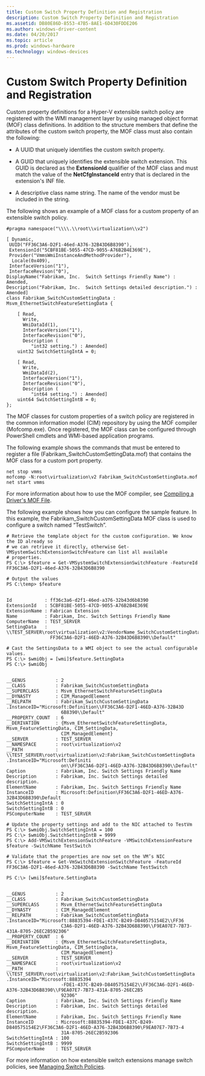 ```yaml
---
title: Custom Switch Property Definition and Registration
description: Custom Switch Property Definition and Registration
ms.assetid: DB80E86D-8553-47B5-8AE1-6D430FDDE206
ms.author: windows-driver-content
ms.date: 04/20/2017
ms.topic: article
ms.prod: windows-hardware
ms.technology: windows-devices
---
```


# Custom Switch Property Definition and Registration


Custom property definitions for a Hyper-V extensible switch policy are registered with the WMI management layer by using managed object format (MOF) class definitions. In addition to the structure members that define the attributes of the custom switch property, the MOF class must also contain the following:

-   A UUID that uniquely identifies the custom switch property.

-   A GUID that uniquely identifies the extensible switch extension. This GUID is declared as the **ExtensionId** qualifier of the MOF class and must match the value of the **NetCfgInstanceId** entry that is declared in the extension's INF file.

-   A descriptive class name string. The name of the vendor must be included in the string.

The following shows an example of a MOF class for a custom property of an extensible switch policy.

```
#pragma namespace("\\\\.\\root\\virtualization\\v2")

[ Dynamic, 
 UUID("FF36C3A6-D2F1-46ed-A376-32B43D6B8390"),
 ExtensionId("5CBF81BE-5055-47CD-9055-A76B2B4E369E"), 
 Provider("VmmsWmiInstanceAndMethodProvider"), 
  Locale(0x409),
 InterfaceVersion("1"),
 InterfaceRevison("0"),
DisplayName("Fabrikam, Inc.  Switch Settings Friendly Name") : Amended,
Description("Fabrikam, Inc.  Switch Settings detailed description.") : Amended]
class Fabrikam_SwitchCustomSettingData : Msvm_EthernetSwitchFeatureSettingData {
   
    [ Read,
      Write,
      WmiDataId(1),
      InterfaceVersion("1"),
      InterfaceRevision("0"),
      Description (
         "int32 setting.") : Amended]
    uint32 SwitchSettingIntA = 0;

    [ Read,
      Write,
      WmiDataId(2),
      InterfaceVersion("1"),
      InterfaceRevision("0"),
      Description (
         "int64 setting.") : Amended]
    uint64 SwitchSettingIntB = 0;
};
```

The MOF classes for custom properties of a switch policy are registered in the common information model (CIM) repository by using the MOF compiler (Mofcomp.exe). Once registered, the MOF class can be configured through PowerShell cmdlets and WMI-based application programs.

The following example shows the commands that must be entered to register a file (Fabrikam\_SwitchCustomSettingData.mof) that contains the MOF class for a custom port property.

```
net stop vmms
mofcomp -N:root\virtualization\v2 Fabrikam_SwitchCustomSettingData.mof
net start vmms
```

For more information about how to use the MOF compiler, see [Compiling a Driver's MOF File](https://msdn.microsoft.com/library/windows/hardware/ff542012).

The following example shows how you can configure the sample feature. In this example, the Fabrikam\_SwitchCustomSettingData MOF class is used to configure a switch named “TestSwitch”.

```
# Retrieve the template object for the custom configuration. We know the ID already so
# we can retrieve it directly, otherwise Get-VMSystemSwitchExtensionSwitchFeature can list all available
# properties. 
PS C:\> $feature = Get-VMSystemSwitchExtensionSwitchFeature -FeatureId FF36C3A6-D2F1-46ed-A376-32B43D6B8390

# Output the values
PS C:\temp> $feature


Id            : ff36c3a6-d2f1-46ed-a376-32b43d6b8390
ExtensionId   : 5CBF81BE-5055-47CD-9055-A76B2B4E369E
ExtensionName : Fabrican Extension
Name          : Fabrikam, Inc. Switch Settings Friendly Name
ComputerName  : TEST_SERVER
SettingData   : \\TEST_SERVER\root\virtualization\v2:VendorName_SwitchCustomSettingData.InstanceID="Microsoft:Definition\\
                FF36C3A6-D2F1-46ED-A376-32B43D6B8390\\Default"

# Cast the SettingsData to a WMI object to see the actual configurable values. 
PS C:\> $wmiObj = [wmi]$feature.SettingData
PS C:\> $wmiObj


__GENUS           : 2
__CLASS           : Fabrikam_SwitchCustomSettingData 
__SUPERCLASS      : Msvm_EthernetSwitchFeatureSettingData
__DYNASTY         : CIM_ManagedElement
__RELPATH         : Fabrikam_SwitchCustomSettingData .InstanceID="Microsoft:Definition\\FF36C3A6-D2F1-46ED-A376-32B43D
                    6B8390\\Default"
__PROPERTY_COUNT  : 6
__DERIVATION      : {Msvm_EthernetSwitchFeatureSettingData, Msvm_FeatureSettingData, CIM_SettingData,
                    CIM_ManagedElement}
__SERVER          : TEST_SERVER
__NAMESPACE       : root\virtualization\v2
__PATH            : \\TEST_SERVER\root\virtualization\v2:Fabrikam_SwitchCustomSettingData .InstanceID="Microsoft:Definiti
                    on\\FF36C3A6-D2F1-46ED-A376-32B43D6B8390\\Default"
Caption           : Fabrikam, Inc. Switch Settings Friendly Name
Description       : Fabrikam, Inc. Switch Settings detailed description.
ElementName       : Fabrikam, Inc. Switch Settings Friendly Name
InstanceID        : Microsoft:Definition\FF36C3A6-D2F1-46ED-A376-32B43D6B8390\Default
SwitchSettingIntA : 0
SwitchSettingIntB : 0
PSComputerName    : TEST_SERVER

# Update the property settings and add to the NIC attached to TestVm
PS C:\> $wmiObj.SwitchSettingIntA = 100
PS C:\> $wmiObj.SwitchSettingIntB = 9999
PS C:\> Add-VMSwitchExtensionSwitchFeature -VMSwitchExtensionFeature $feature -SwitchName TestSwitch
 
# Validate that the properties are now set on the VM’s NIC
PS C:\> $feature = Get-VmSwitchExtensionSwitchFeature -FeatureId FF36C3A6-D2F1-46ed-A376-32B43D6B8390 -SwitchName TestSwitch

PS C:\> [wmi]$feature.SettingData


__GENUS           : 2
__CLASS           : Fabrikam_SwitchCustomSettingData 
__SUPERCLASS      : Msvm_EthernetSwitchFeatureSettingData
__DYNASTY         : CIM_ManagedElement
__RELPATH         : Fabrikam_SwitchCustomSettingData .InstanceID="Microsoft:88835394-FDE1-437C-B249-D840575154E2\\FF36
                    C3A6-D2F1-46ED-A376-32B43D6B8390\\F9EA07E7-7B73-431A-8705-26EC2B592306"
__PROPERTY_COUNT  : 6
__DERIVATION      : {Msvm_EthernetSwitchFeatureSettingData, Msvm_FeatureSettingData, CIM_SettingData,
                    CIM_ManagedElement}
__SERVER          : TEST_SERVER
__NAMESPACE       : root\virtualization\v2
__PATH            : \\TEST_SERVER\root\virtualization\v2:Fabrikam_SwitchCustomSettingData .InstanceID="Microsoft:88835394
                    -FDE1-437C-B249-D840575154E2\\FF36C3A6-D2F1-46ED-A376-32B43D6B8390\\F9EA07E7-7B73-431A-8705-26EC2B5
                    92306"
Caption           : Fabrikam, Inc. Switch Settings Friendly Name
Description       : Fabrikam, Inc. Switch Settings detailed description.
ElementName       : Fabrikam, Inc. Switch Settings Friendly Name
InstanceID        : Microsoft:88835394-FDE1-437C-B249-D840575154E2\FF36C3A6-D2F1-46ED-A376-32B43D6B8390\F9EA07E7-7B73-4
                    31A-8705-26EC2B592306
SwitchSettingIntA : 100
SwitchSettingIntB : 9999
PSComputerName    : TEST_SERVER
```

For more information on how extensible switch extensions manage switch policies, see [Managing Switch Policies](managing-switch-policies.md).

 

 





